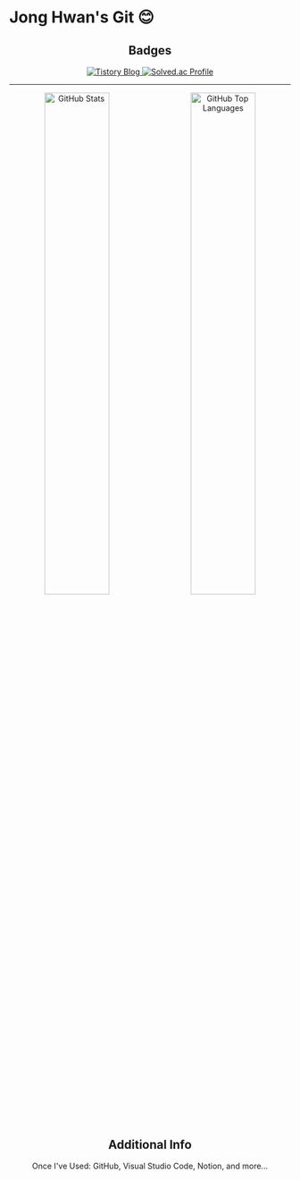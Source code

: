 # Jong Hwan's Git 😊

<div align="center">

## Badges
<a href="https://sul1074.tistory.com/">
  <img src="https://img.shields.io/badge/Sul's History-E5511E?style=badge&logo=Tistory&logoColor=white" alt="Tistory Blog"/>
</a>
<a href="https://solved.ac/profile/sul1074">
  <img src="http://mazassumnida.wtf/api/mini/generate_badge?boj=sul1074" alt="Solved.ac Profile"/>
</a>

---

<img src="https://github-readme-stats.vercel.app/api?username=sul1074&show_icons=true&theme=dark" alt="GitHub Stats" align="left" width="48%"/>
<img src="https://github-readme-stats.vercel.app/api/top-langs/?username=sul1074&layout=compact&theme=dark" alt="GitHub Top Languages" align="right" width="48%"/>

## Additional Info
Once I've Used: GitHub, Visual Studio Code, Notion, and more...

</div>
